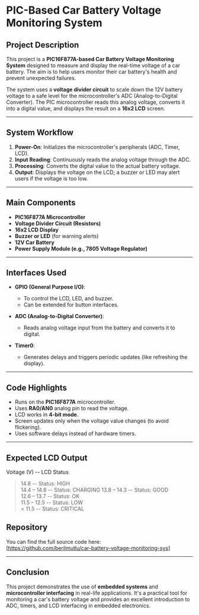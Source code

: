 # PIC-Based Car Battery Voltage Monitoring System

## Project Description

This project is a **PIC16F877A-based Car Battery Voltage Monitoring System** designed to measure and display the real-time voltage of a car battery. The aim is to help users monitor their car battery's health and prevent unexpected failures.

The system uses a **voltage divider circuit** to scale down the 12V battery voltage to a safe level for the microcontroller's ADC (Analog-to-Digital Converter). The PIC microcontroller reads this analog voltage, converts it into a digital value, and displays the result on a **16x2 LCD** screen.

---

## System Workflow

1. **Power-On**: Initializes the microcontroller's peripherals (ADC, Timer, LCD).
2. **Input Reading**: Continuously reads the analog voltage through the ADC.
3. **Processing**: Converts the digital value to the actual battery voltage.
4. **Output**: Displays the voltage on the LCD; a buzzer or LED may alert users if the voltage is too low.

---

## Main Components

- **PIC16F877A Microcontroller**
- **Voltage Divider Circuit (Resistors)**
- **16x2 LCD Display**
- **Buzzer or LED** (for warning alerts)
- **12V Car Battery**
- **Power Supply Module (e.g., 7805 Voltage Regulator)**

---

## Interfaces Used

- **GPIO (General Purpose I/O)**:
  - To control the LCD, LED, and buzzer.
  - Can be extended for button interfaces.

- **ADC (Analog-to-Digital Converter)**:
  - Reads analog voltage input from the battery and converts it to digital.

- **Timer0**:
  - Generates delays and triggers periodic updates (like refreshing the display).

---

## Code Highlights

- Runs on the **PIC16F877A** microcontroller.
- Uses **RA0/AN0** analog pin to read the voltage.
- LCD works in **4-bit mode**.
- Screen updates only when the voltage value changes (to avoid flickering).
- Uses software delays instead of hardware timers.

---

## Expected LCD Output

  Voltage (V)     --    LCD Status     
  > 14.8          --    Status: HIGH   
  14.4 – 14.8     --    Status: CHARGING 
  13.8 – 14.3     --    Status: GOOD   
  12.6 – 13.7     --    Status: OK     
  11.5 – 12.5     --    Status: LOW    
  < 11.5          --    Status: CRITICAL 



## Repository

You can find the full source code here:  
[https://github.com/berilmutlu/car-battery-voltage-monitoring-sys]

---

## Conclusion

This project demonstrates the use of **embedded systems** and **microcontroller interfacing** in real-life applications. It's a practical tool for monitoring a car's battery voltage and provides an excellent introduction to ADC, timers, and LCD interfacing in embedded electronics.
